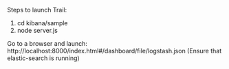 Steps to launch Trail:

1. cd kibana/sample
2. node server.js
 
Go to a browser and launch: http://localhost:8000/index.html#/dashboard/file/logstash.json
(Ensure that elastic-search is running)
